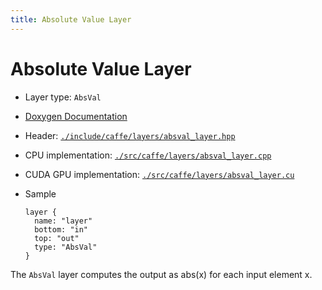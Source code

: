 ```yaml
---
title: Absolute Value Layer
---
```


# Absolute Value Layer

* Layer type: `AbsVal`
* [Doxygen Documentation](http://caffe.berkeleyvision.org/doxygen/classcaffe_1_1AbsValLayer.html)
* Header: [`./include/caffe/layers/absval_layer.hpp`](https://github.com/BVLC/caffe/blob/master/include/caffe/layers/absval_layer.hpp)
* CPU implementation: [`./src/caffe/layers/absval_layer.cpp`](https://github.com/BVLC/caffe/blob/master/src/caffe/layers/absval_layer.cpp)
* CUDA GPU implementation: [`./src/caffe/layers/absval_layer.cu`](https://github.com/BVLC/caffe/blob/master/src/caffe/layers/absval_layer.cu)

* Sample

      layer {
        name: "layer"
        bottom: "in"
        top: "out"
        type: "AbsVal"
      }

The `AbsVal` layer computes the output as abs(x) for each input element x.
